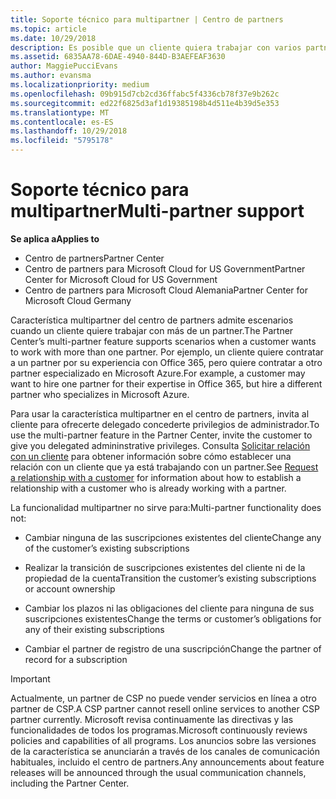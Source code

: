 ```yaml
---
title: Soporte técnico para multipartner | Centro de partners
ms.topic: article
ms.date: 10/29/2018
description: Es posible que un cliente quiera trabajar con varios partners especializados en distintos servicios en el programa Proveedor de soluciones en la nube.
ms.assetid: 6835AA78-6DAE-4940-844D-B3AEFEAF3630
author: MaggiePucciEvans
ms.author: evansma
ms.localizationpriority: medium
ms.openlocfilehash: 09b915d7cb2cd36ffabc5f4336cb78f37e9b262c
ms.sourcegitcommit: ed22f6825d3af1d19385198b4d511e4b39d5e353
ms.translationtype: MT
ms.contentlocale: es-ES
ms.lasthandoff: 10/29/2018
ms.locfileid: "5795178"
---
```

# <a name="multi-partner-support"></a><span data-ttu-id="2c298-103">Soporte técnico para multipartner</span><span class="sxs-lookup"><span data-stu-id="2c298-103">Multi-partner support</span></span>

**<span data-ttu-id="2c298-104">Se aplica a</span><span class="sxs-lookup"><span data-stu-id="2c298-104">Applies to</span></span>**

-  <span data-ttu-id="2c298-105">Centro de partners</span><span class="sxs-lookup"><span data-stu-id="2c298-105">Partner Center</span></span>
-  <span data-ttu-id="2c298-106">Centro de partners para Microsoft Cloud for US Government</span><span class="sxs-lookup"><span data-stu-id="2c298-106">Partner Center for Microsoft Cloud for US Government</span></span>
-  <span data-ttu-id="2c298-107">Centro de partners para Microsoft Cloud Alemania</span><span class="sxs-lookup"><span data-stu-id="2c298-107">Partner Center for Microsoft Cloud Germany</span></span>

<span data-ttu-id="2c298-108">Característica multipartner del centro de partners admite escenarios cuando un cliente quiere trabajar con más de un partner.</span><span class="sxs-lookup"><span data-stu-id="2c298-108">The Partner Center’s multi-partner feature supports scenarios when a customer wants to work with more than one partner.</span></span> <span data-ttu-id="2c298-109">Por ejemplo, un cliente quiere contratar a un partner por su experiencia con Office 365, pero quiere contratar a otro partner especializado en Microsoft Azure.</span><span class="sxs-lookup"><span data-stu-id="2c298-109">For example, a customer may want to hire one partner for their expertise in Office 365, but hire a different partner who specializes in Microsoft Azure.</span></span>

<span data-ttu-id="2c298-110">Para usar la característica multipartner en el centro de partners, invita al cliente para ofrecerte delegado concederte privilegios de administrador.</span><span class="sxs-lookup"><span data-stu-id="2c298-110">To use the multi-partner feature in the Partner Center, invite the customer to give you delegated admininstrative privileges.</span></span> <span data-ttu-id="2c298-111">Consulta [Solicitar relación con un cliente](request-a-relationship-with-a-customer.md) para obtener información sobre cómo establecer una relación con un cliente que ya está trabajando con un partner.</span><span class="sxs-lookup"><span data-stu-id="2c298-111">See [Request a relationship with a customer](request-a-relationship-with-a-customer.md) for information about how to establish a relationship with a customer who is already working with a partner.</span></span>

<span data-ttu-id="2c298-112">La funcionalidad multipartner no sirve para:</span><span class="sxs-lookup"><span data-stu-id="2c298-112">Multi-partner functionality does not:</span></span>

-   <span data-ttu-id="2c298-113">Cambiar ninguna de las suscripciones existentes del cliente</span><span class="sxs-lookup"><span data-stu-id="2c298-113">Change any of the customer’s existing subscriptions</span></span>

-   <span data-ttu-id="2c298-114">Realizar la transición de suscripciones existentes del cliente ni de la propiedad de la cuenta</span><span class="sxs-lookup"><span data-stu-id="2c298-114">Transition the customer’s existing subscriptions or account ownership</span></span>

-   <span data-ttu-id="2c298-115">Cambiar los plazos ni las obligaciones del cliente para ninguna de sus suscripciones existentes</span><span class="sxs-lookup"><span data-stu-id="2c298-115">Change the terms or customer’s obligations for any of their existing subscriptions</span></span>

-   <span data-ttu-id="2c298-116">Cambiar el partner de registro de una suscripción</span><span class="sxs-lookup"><span data-stu-id="2c298-116">Change the partner of record for a subscription</span></span>

> [!IMPORTANT]  
> <span data-ttu-id="2c298-117">Actualmente, un partner de CSP no puede vender servicios en línea a otro partner de CSP.</span><span class="sxs-lookup"><span data-stu-id="2c298-117">A CSP partner cannot resell online services to another CSP partner currently.</span></span> <span data-ttu-id="2c298-118">Microsoft revisa continuamente las directivas y las funcionalidades de todos los programas.</span><span class="sxs-lookup"><span data-stu-id="2c298-118">Microsoft continuously reviews policies and capabilities of all programs.</span></span> <span data-ttu-id="2c298-119">Los anuncios sobre las versiones de la característica se anunciarán a través de los canales de comunicación habituales, incluido el centro de partners.</span><span class="sxs-lookup"><span data-stu-id="2c298-119">Any announcements about feature releases will be announced through the usual communication channels, including the Partner Center.</span></span>  

 






